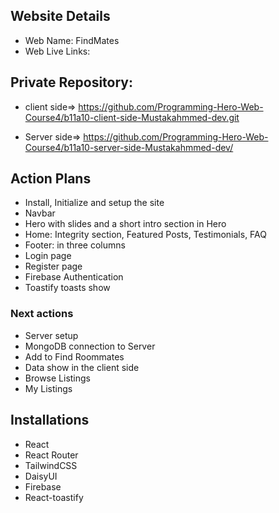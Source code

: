 ## Website Details
- Web Name: FindMates
- Web Live Links: 

## Private Repository:

- client side=> https://github.com/Programming-Hero-Web-Course4/b11a10-client-side-Mustakahmmed-dev.git

- Server side=> https://github.com/Programming-Hero-Web-Course4/b11a10-server-side-Mustakahmmed-dev/

## Action Plans
- Install, Initialize and setup the site
- Navbar
- Hero with slides and a short intro section in Hero
- Home: Integrity section, Featured Posts, Testimonials, FAQ
- Footer: in three columns
- Login page
- Register page
- Firebase Authentication
- Toastify toasts show
### Next actions
- Server setup
- MongoDB connection to Server
- Add to Find Roommates
- Data show in the client side
- Browse Listings
- My Listings



## Installations
- React
- React Router
- TailwindCSS
- DaisyUI
- Firebase
- React-toastify

